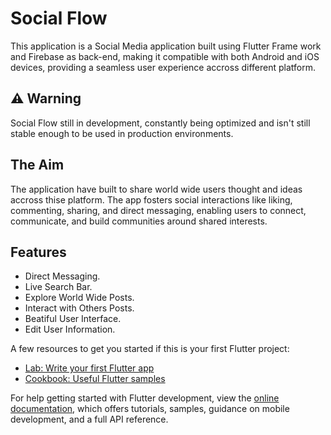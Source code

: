 # Social Flow

This application is a Social Media application built using Flutter Frame work and Firebase as back-end, making it compatible with both Android and iOS devices, providing a seamless user experience accross different platform.

## ⚠️ Warning

Social Flow still in development, constantly being optimized and isn't still stable enough to be used in production environments.

## The Aim

The application have built to share world wide users thought and ideas accross thise platform. The app fosters social interactions like liking, commenting, sharing, and direct messaging, enabling users to connect, communicate, and build communities around shared interests.

## Features

- Direct Messaging.
- Live Search Bar.
- Explore World Wide Posts.
- Interact with Others Posts.
- Beatiful User Interface.
- Edit User Information.

A few resources to get you started if this is your first Flutter project:

- [Lab: Write your first Flutter app](https://docs.flutter.dev/get-started/codelab)
- [Cookbook: Useful Flutter samples](https://docs.flutter.dev/cookbook)

For help getting started with Flutter development, view the
[online documentation](https://docs.flutter.dev/), which offers tutorials,
samples, guidance on mobile development, and a full API reference.
